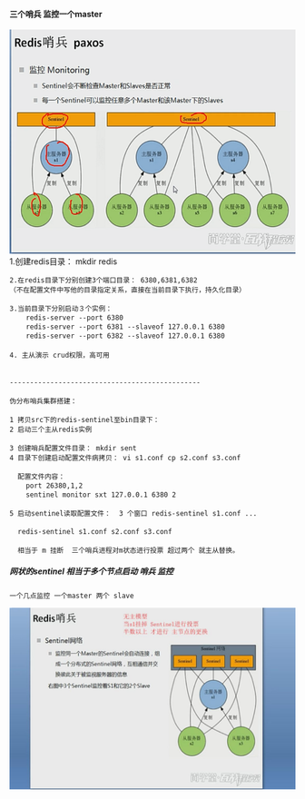 


#### 三个哨兵 监控一个master 

![Image text](https://github.com/1367379258/BigDataEd/blob/master/zookeeper_redis/redis/2.8/redis%E5%8D%95%E4%B8%AA%E5%93%A8%E5%85%B5.png)
	1.创建redis目录： mkdir redis

	2.在redis目录下分别创建3个端口目录： 6380,6381,6382
	（不在配置文件中写他的目录指定关系，直接在当前目录下执行，持久化目录）

	3.当前目录下分别启动３个实例：
		redis-server --port 6380
		redis-server --port 6381 --slaveof 127.0.0.1 6380
		redis-server --port 6382 --slaveof 127.0.0.1 6380
	　
	4. 主从演示 crud权限，高可用

		
	-----------------------------------------------

	伪分布哨兵集群搭建：

	1 拷贝src下的redis-sentinel至bin目录下：
	2 启动三个主从redis实例

	3 创建哨兵配置文件目录： mkdir sent
	4 目录下创建启动配置文件病拷贝： vi s1.conf cp s2.conf s3.conf
		
	  配置文件内容：
		port 26380,1,2
		sentinel monitor sxt 127.0.0.1 6380 2

	5 启动sentinel读取配置文件：  3 个窗口 redis-sentinel s1.conf ...
		 
	  redis-sentinel s1.conf s2.conf s3.conf
	  
	  相当于 m 挂断  三个哨兵进程对m状态进行投票 超过两个 就主从替换。 

 ##### 网状的sentinel  相当于多个节点启动 哨兵 监控
	一个几点监控 一个master 两个 slave

![Image text](https://github.com/1367379258/BigDataEd/blob/master/zookeeper_redis/redis/2.8/redis%E5%93%A8%E5%85%B5%E7%BD%91%E7%BB%9C%E6%9E%B6%E6%9E%84%E5%9B%BE.jpg)
	
	
  
  
  
  